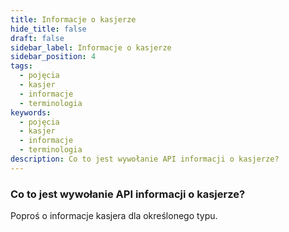 ```yaml
---
title: Informacje o kasjerze
hide_title: false
draft: false
sidebar_label: Informacje o kasjerze
sidebar_position: 4
tags:
  - pojęcia
  - kasjer
  - informacje
  - terminologia
keywords:
  - pojęcia
  - kasjer
  - informacje
  - terminologia
description: Co to jest wywołanie API informacji o kasjerze?
---
```


### Co to jest wywołanie API informacji o kasjerze?

Poproś o informacje kasjera dla określonego typu.

